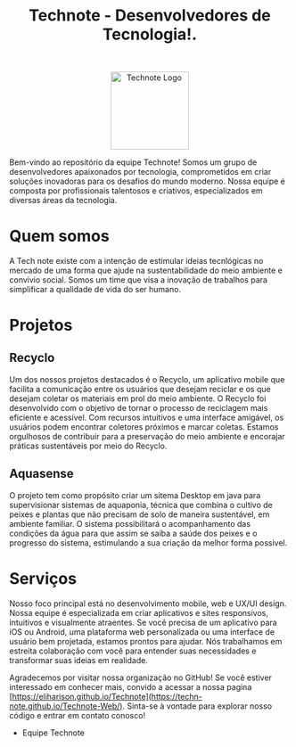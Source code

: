 <h1 align="center">Technote - Desenvolvedores de Tecnologia!.</h1><br>

<p align="center">
  <a href="https://techn-note.github.io/Technote-Web/">
    <img src="https://avatars.githubusercontent.com/u/169862176?s=400&u=993a69b33d0d0bc8a3310c7cb2654c38a4c06c28&v=4" background-color="#ffffff" alt="Technote Logo" height="140">
  </a>
</p>

Bem-vindo ao repositório da equipe Technote! Somos um grupo de desenvolvedores apaixonados por tecnologia, comprometidos em criar soluções inovadoras para os desafios do mundo moderno. Nossa equipe é composta por profissionais talentosos e criativos, especializados em diversas áreas da tecnologia.

# Quem somos
A Tech note existe com a intenção de estimular ideias tecnlógicas no mercado de uma forma que ajude na sustentabilidade do meio ambiente e convivio social. Somos um time que visa a inovação de trabalhos para simplificar a qualidade de vida do ser humano.

# Projetos

## Recyclo

Um dos nossos projetos destacados é o Recyclo, um aplicativo mobile que facilita a comunicação entre os usuários que desejam reciclar e os que desejam coletar os materiais em prol do meio ambiente. O Recyclo foi desenvolvido com o objetivo de tornar o processo de reciclagem mais eficiente e acessível. Com recursos intuitivos e uma interface amigável, os usuários podem encontrar coletores próximos e marcar coletas. Estamos orgulhosos de contribuir para a preservação do meio ambiente e encorajar práticas sustentáveis por meio do Recyclo.

## Aquasense

O projeto tem como propósito criar um sitema Desktop em java para supervisionar sistemas de aquaponia, técnica que combina o cultivo de peixes e plantas que não precisam de solo de maneira sustentável, em ambiente familiar. O sistema possibilitará o acompanhamento das condições da água para que assim se saiba a saúde dos peixes e o progresso do sistema, estimulando a sua criação da melhor forma possivel.

# Serviços
Nosso foco principal está no desenvolvimento mobile, web e UX/UI design. Nossa equipe é especializada em criar aplicativos e sites responsivos, intuitivos e visualmente atraentes. Se você precisa de um aplicativo para iOS ou Android, uma plataforma web personalizada ou uma interface de usuário bem projetada, estamos prontos para ajudar. Nós trabalhamos em estreita colaboração com você para entender suas necessidades e transformar suas ideias em realidade.

Agradecemos por visitar nossa organização no GitHub! Se você estiver interessado em conhecer mais, convido a acessar a nossa pagina [https://eliharison.github.io/Technote](https://techn-note.github.io/Technote-Web/). Sinta-se à vontade para explorar nosso código e entrar em contato conosco!

- Equipe Technote
